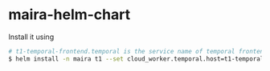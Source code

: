 # maira-helm-chart

Install it using

```bash
# t1-temporal-frontend.temporal is the service name of temporal frontend '.' temporal namespace.
$ helm install -n maira t1 --set cloud_worker.temporal.host=t1-temporal-frontend.temporal .
```
